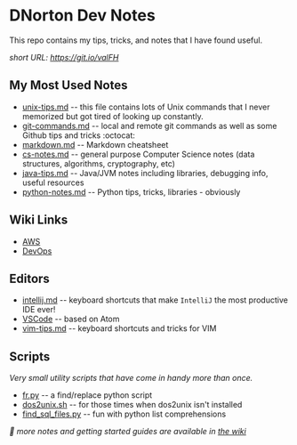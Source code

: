 DNorton Dev Notes
=================

This repo contains my tips, tricks, and notes that I have found useful.

_short URL: <https://git.io/valFH>_


## My Most Used Notes
+ [unix-tips.md](unix-tips.md) -- this file contains lots of Unix commands that I never memorized but got tired of looking up constantly.
+ [git-commands.md](git-commands.md) -- local and remote git commands as well as some Github tips and tricks :octocat:
+ [markdown.md](markdown.md) -- Markdown cheatsheet
+ [cs-notes.md](cs-notes.md) -- general purpose Computer Science notes (data structures, algorithms, cryptography, etc)
+ [java-tips.md](java-tips.md) -- Java/JVM notes including libraries, debugging info, useful resources
+ [python-notes.md](python-notes.md) -- Python tips, tricks, libraries - obviously

## Wiki Links

+ [AWS](https://github.com/dnorton/dev-notes/wiki/AWS)
+ [DevOps](https://github.com/dnorton/dev-notes/wiki/DevOps)

## Editors
+ [intellij.md](editors/intellij.md) -- keyboard shortcuts that make `IntelliJ` the most productive IDE ever!
+ [VSCode](https://github.com/dnorton/dev-notes/wiki/VSCode) -- based on Atom
+ [vim-tips.md](editors/vim-tips.md) -- keyboard shortcuts and tricks for VIM

## Scripts
_Very small utility scripts that have come in handy more than once._
+ [fr.py](scripts/fr.py) -- a find/replace python script
+ [dos2unix.sh](https://gist.github.com/dnorton/bdac1f49ce1e6da8f41f) -- for those times when dos2unix isn't installed
+ [find_sql_files.py](https://gist.github.com/dnorton/fb0fa9f80b6c9d71639a) -- fun with python list comprehensions


_:notebook_with_decorative_cover: more notes and getting started guides are available in [the wiki](https://github.com/dnorton/dev-notes/wiki)_

